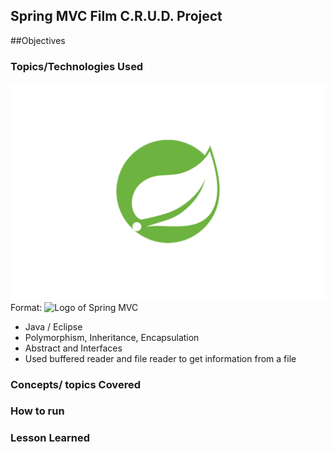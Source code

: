 ## Spring MVC Film C.R.U.D. Project

##Objectives

### Topics/Technologies Used

![GitHub small](/WebContent/images/Spring_Framework_logo_01.png)
Format: ![Logo of Spring MVC](url)
+ Java / Eclipse
+ Polymorphism, Inheritance, Encapsulation
+ Abstract and Interfaces
+ Used buffered reader and file reader to get information from a file

### Concepts/ topics Covered

### How to run

### Lesson Learned





